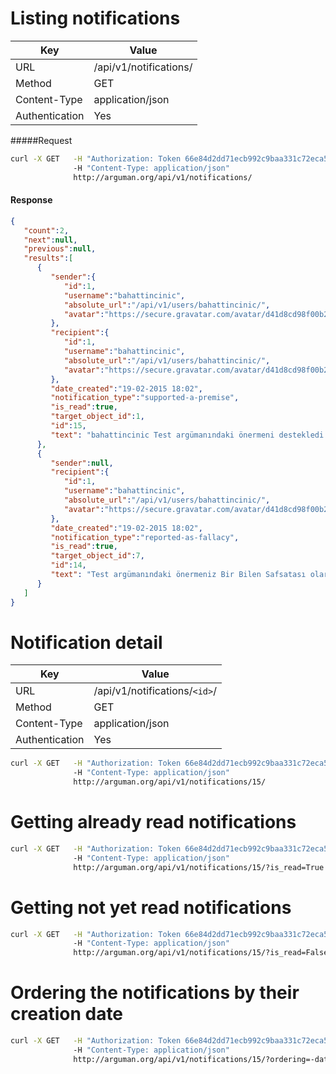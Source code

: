 Listing notifications
========================================

| Key             | Value              |
| ----------------|--------------------|
| URL             | /api/v1/notifications/|
| Method          | GET                |
| Content-Type    | application/json   |
| Authentication  | Yes                |


#####Request

```bash
curl -X GET   -H "Authorization: Token 66e84d2dd71ecb992c9baa331c72eca58f239909"
              -H "Content-Type: application/json"
              http://arguman.org/api/v1/notifications/
```


#### Response

```json
{
   "count":2,
   "next":null,
   "previous":null,
   "results":[
      {
         "sender":{
            "id":1,
            "username":"bahattincinic",
            "absolute_url":"/api/v1/users/bahattincinic/",
            "avatar":"https://secure.gravatar.com/avatar/d41d8cd98f00b204e9800998ecf8427e.jpg?s=80&r=g&d=mm"
         },
         "recipient":{
            "id":1,
            "username":"bahattincinic",
            "absolute_url":"/api/v1/users/bahattincinic/",
            "avatar":"https://secure.gravatar.com/avatar/d41d8cd98f00b204e9800998ecf8427e.jpg?s=80&r=g&d=mm"
         },
         "date_created":"19-02-2015 18:02",
         "notification_type":"supported-a-premise",
         "is_read":true,
         "target_object_id":1,
         "id":15,
         "text": "bahattincinic Test argümanındaki önermeni destekledi."
      },
      {
         "sender":null,
         "recipient":{
            "id":1,
            "username":"bahattincinic",
            "absolute_url":"/api/v1/users/bahattincinic/",
            "avatar":"https://secure.gravatar.com/avatar/d41d8cd98f00b204e9800998ecf8427e.jpg?s=80&r=g&d=mm"
         },
         "date_created":"19-02-2015 18:02",
         "notification_type":"reported-as-fallacy",
         "is_read":true,
         "target_object_id":7,
         "id":14,
         "text": "Test argümanındaki önermeniz Bir Bilen Safsatası olarak bildirildi."
      }
   ]
}
```

Notification detail
========================================

| Key             | Value              |
| ----------------|--------------------|
| URL             | /api/v1/notifications/`<id>`/|
| Method          | GET               |
| Content-Type    | application/json   |
| Authentication  | Yes                |

```bash
curl -X GET   -H "Authorization: Token 66e84d2dd71ecb992c9baa331c72eca58f239909"
              -H "Content-Type: application/json"
              http://arguman.org/api/v1/notifications/15/
```

Getting already read notifications
========================================

```bash
curl -X GET   -H "Authorization: Token 66e84d2dd71ecb992c9baa331c72eca58f239909"
              -H "Content-Type: application/json"
              http://arguman.org/api/v1/notifications/15/?is_read=True
```


Getting not yet read notifications
========================================

```bash
curl -X GET   -H "Authorization: Token 66e84d2dd71ecb992c9baa331c72eca58f239909"
              -H "Content-Type: application/json"
              http://arguman.org/api/v1/notifications/15/?is_read=False
```

Ordering the notifications by their creation date
========================================

```bash
curl -X GET   -H "Authorization: Token 66e84d2dd71ecb992c9baa331c72eca58f239909"
              -H "Content-Type: application/json"
              http://arguman.org/api/v1/notifications/15/?ordering=-date_created
```
